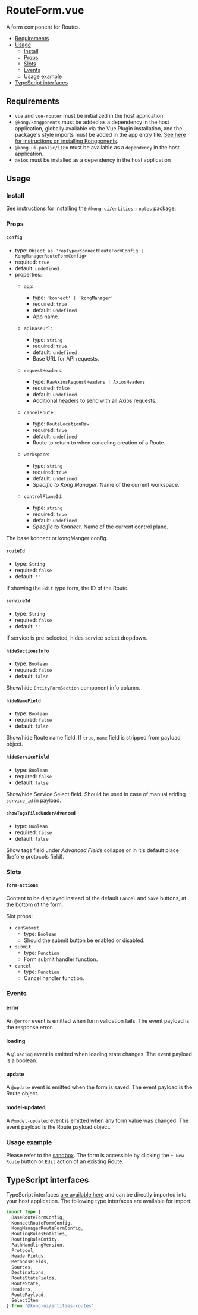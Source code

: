 # RouteForm.vue

A form component for Routes.

- [Requirements](#requirements)
- [Usage](#usage)
  - [Install](#install)
  - [Props](#props)
  - [Slots](#slots)
  - [Events](#events)
  - [Usage example](#usage-example)
- [TypeScript interfaces](#typescript-interfaces)

## Requirements

- `vue` and `vue-router` must be initialized in the host application
- `@kong/kongponents` must be added as a dependency in the host application, globally available via the Vue Plugin installation, and the package's style imports must be added in the app entry file. [See here for instructions on installing Kongponents](https://kongponents.konghq.com/#globally-install-all-kongponents).
- `@kong-ui-public/i18n` must be available as a `dependency` in the host application.
- `axios` must be installed as a dependency in the host application

## Usage

### Install

[See instructions for installing the `@kong-ui/entities-routes` package.](../README.md#install)

### Props

#### `config`

- type: `Object as PropType<KonnectRouteFormConfig | KongManagerRouteFormConfig>`
- required: `true`
- default: `undefined`
- properties:
  - `app`:
    - type: `'konnect' | 'kongManager'`
    - required: `true`
    - default: `undefined`
    - App name.

  - `apiBaseUrl`:
    - type: `string`
    - required: `true`
    - default: `undefined`
    - Base URL for API requests.

  - `requestHeaders`:
    - type: `RawAxiosRequestHeaders | AxiosHeaders`
    - required: `false`
    - default: `undefined`
    - Additional headers to send with all Axios requests.

  - `cancelRoute`:
    - type: `RouteLocationRaw`
    - required: `true`
    - default: `undefined`
    - Route to return to when canceling creation of a Route.

  - `workspace`:
    - type: `string`
    - required: `true`
    - default: `undefined`
    - *Specific to Kong Manager*. Name of the current workspace.

  - `controlPlaneId`:
    - type: `string`
    - required: `true`
    - default: `undefined`
    - *Specific to Konnect*. Name of the current control plane.

The base konnect or kongManger config.

#### `routeId`

- type: `String`
- required: `false`
- default: `''`

If showing the `Edit` type form, the ID of the Route.

#### `serviceId`

- type: `String`
- required: `false`
- default: `''`

If service is pre-selected, hides service select dropdown.

#### `hideSectionsInfo`

- type: `Boolean`
- required: `false`
- default: `false`

Show/hide `EntityFormSection` component info column.

#### `hideNameField`

- type: `Boolean`
- required: `false`
- default: `false`

Show/hide Route name field. If `true`, `name` field is stripped from payload object.

#### `hideServiceField`

- type: `Boolean`
- required: `false`
- default: `false`

Show/hide Service Select field. Should be used in case of manual adding `service_id` in payload. 

#### `showTagsFiledUnderAdvanced`

- type: `Boolean`
- required: `false`
- default: `false`

Show tags field under _Advanced Fields_ collapse or in it's default place (before protocols field).

### Slots

#### `form-actions`

Content to be displayed instead of the default `Cancel` and `Save` buttons, at the bottom of the form.

Slot props:
- `canSubmit`
  - type: `Boolean`
  - Should the submit button be enabled or disabled.
- `submit`
  - type: `Function`
  - Form submit handler function.
- `cancel`
  - type: `Function`
  - Cancel handler function.

### Events

#### error

An `@error` event is emitted when form validation fails. The event payload is the response error.

#### loading

A `@loading` event is emitted when loading state changes. The event payload is a boolean.

#### update

A `@update` event is emitted when the form is saved. The event payload is the Route object.

#### model-updated

A `@model-updated` event is emitted when any form value was changed. The event payload is the Route payload object.

### Usage example

Please refer to the [sandbox](../sandbox/pages/RouteListPage.vue). The form is accessible by clicking the `+ New Route` button or `Edit` action of an existing Route.

## TypeScript interfaces

TypeScript interfaces [are available here](../src/types/route-form.ts) and can be directly imported into your host application. The following type interfaces are available for import:

```ts
import type {
  BaseRouteFormConfig,
  KonnectRouteFormConfig,
  KongManagerRouteFormConfig,
  RoutingRulesEntities,
  RoutingRuleEntity,
  PathHandlingVersion,
  Protocol,
  HeaderFields,
  MethodsFields,
  Sources,
  Destinations,
  RouteStateFields,
  RouteState,
  Headers,
  RoutePayload,
  SelectItem
} from '@kong-ui/entities-routes'
```
